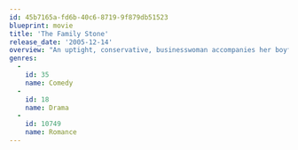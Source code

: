 ```yaml
---
id: 45b7165a-fd6b-40c6-8719-9f879db51523
blueprint: movie
title: 'The Family Stone'
release_date: '2005-12-14'
overview: "An uptight, conservative, businesswoman accompanies her boyfriend to his eccentric and outgoing family's annual Christmas celebration and finds that she's a fish out of water in their free-spirited way of life."
genres:
  -
    id: 35
    name: Comedy
  -
    id: 18
    name: Drama
  -
    id: 10749
    name: Romance
---
```

